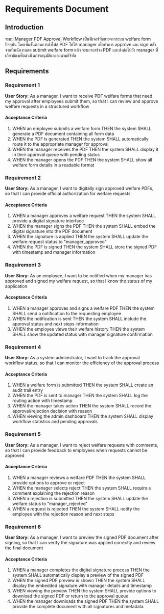 # Requirements Document

## Introduction

ระบบ Manager PDF Approval Workflow เป็นฟีเจอร์ที่ขยายจากระบบ welfare form ปัจจุบัน โดยเพิ่มขั้นตอนการส่งไฟล์ PDF ไปให้ manager เพื่อทำการ approve และ sign หลังจากที่พนักงานกด submit welfare form แล้ว ระบบจะสร้าง PDF และส่งต่อไปยัง manager ที่เกี่ยวข้องเพื่อดำเนินการอนุมัติและลงนามดิจิทัล

## Requirements

### Requirement 1

**User Story:** As a manager, I want to receive PDF welfare forms that need my approval after employees submit them, so that I can review and approve welfare requests in a structured workflow

#### Acceptance Criteria

1. WHEN an employee submits a welfare form THEN the system SHALL generate a PDF document containing all form data
2. WHEN the PDF is generated THEN the system SHALL automatically route it to the appropriate manager for approval
3. WHEN the manager receives the PDF THEN the system SHALL display it in their approval queue with pending status
4. WHEN the manager opens the PDF THEN the system SHALL show all welfare form details in a readable format

### Requirement 2

**User Story:** As a manager, I want to digitally sign approved welfare PDFs, so that I can provide official authorization for welfare requests

#### Acceptance Criteria

1. WHEN a manager approves a welfare request THEN the system SHALL provide a digital signature interface
2. WHEN the manager signs the PDF THEN the system SHALL embed the digital signature into the PDF document
3. WHEN the signature is applied THEN the system SHALL update the welfare request status to "manager_approved"
4. WHEN the PDF is signed THEN the system SHALL store the signed PDF with timestamp and manager information

### Requirement 3

**User Story:** As an employee, I want to be notified when my manager has approved and signed my welfare request, so that I know the status of my application

#### Acceptance Criteria

1. WHEN a manager approves and signs a welfare PDF THEN the system SHALL send a notification to the requesting employee
2. WHEN the notification is sent THEN the system SHALL include the approval status and next steps information
3. WHEN the employee views their welfare history THEN the system SHALL show the updated status with manager signature confirmation

### Requirement 4

**User Story:** As a system administrator, I want to track the approval workflow status, so that I can monitor the efficiency of the approval process

#### Acceptance Criteria

1. WHEN a welfare form is submitted THEN the system SHALL create an audit trail entry
2. WHEN the PDF is sent to manager THEN the system SHALL log the routing action with timestamp
3. WHEN the manager takes action THEN the system SHALL record the approval/rejection decision with reason
4. WHEN viewing the admin dashboard THEN the system SHALL display workflow statistics and pending approvals

### Requirement 5

**User Story:** As a manager, I want to reject welfare requests with comments, so that I can provide feedback to employees when requests cannot be approved

#### Acceptance Criteria

1. WHEN a manager reviews a welfare PDF THEN the system SHALL provide options to approve or reject
2. WHEN the manager selects reject THEN the system SHALL require a comment explaining the rejection reason
3. WHEN a rejection is submitted THEN the system SHALL update the welfare status to "manager_rejected"
4. WHEN a request is rejected THEN the system SHALL notify the employee with the rejection reason and next steps

### Requirement 6

**User Story:** As a manager, I want to preview the signed PDF document after signing, so that I can verify the signature was applied correctly and review the final document

#### Acceptance Criteria

1. WHEN a manager completes the digital signature process THEN the system SHALL automatically display a preview of the signed PDF
2. WHEN the signed PDF preview is shown THEN the system SHALL display the embedded signature with manager details and timestamp
3. WHEN viewing the preview THEN the system SHALL provide options to download the signed PDF or return to the approval queue
4. WHEN the manager downloads the signed PDF THEN the system SHALL provide the complete document with all signatures and metadata